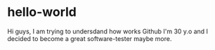 # hello-world

Hi guys, I am trying to undersdand how works Github
I'm 30 y.o and I decided to become a great software-tester maybe more.
